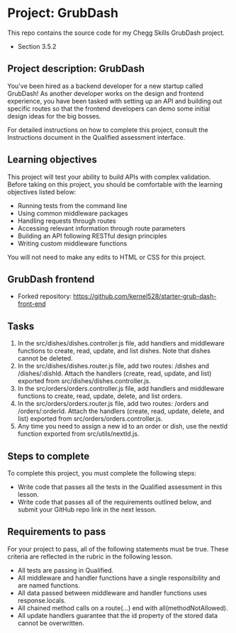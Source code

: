 # Project: GrubDash
This repo contains the source code for my Chegg Skills GrubDash project.
- Section 3.5.2

## Project description: GrubDash
You've been hired as a backend developer for a new startup called GrubDash! As another developer works on the design and frontend experience, you have been tasked with setting up an API and building out specific routes so that the frontend developers can demo some initial design ideas for the big bosses.

For detailed instructions on how to complete this project, consult the Instructions document in the Qualified assessment interface.

## Learning objectives
This project will test your ability to build APIs with complex validation. Before taking on this project, you should be comfortable with the learning objectives listed below:
- Running tests from the command line 
- Using common middleware packages 
- Handling requests through routes 
- Accessing relevant information through route parameters 
- Building an API following RESTful design principles 
- Writing custom middleware functions

You will not need to make any edits to HTML or CSS for this project.

## GrubDash frontend
- Forked repository:  https://github.com/kernel528/starter-grub-dash-front-end

## Tasks
1. In the src/dishes/dishes.controller.js file, add handlers and middleware functions to create, read, update, and list dishes. Note that dishes cannot be deleted. 
2. In the src/dishes/dishes.router.js file, add two routes: /dishes and /dishes/:dishId. Attach the handlers (create, read, update, and list) exported from src/dishes/dishes.controller.js. 
3. In the src/orders/orders.controller.js file, add handlers and middleware functions to create, read, update, delete, and list orders. 
4. In the src/orders/orders.router.js file, add two routes: /orders and /orders/:orderId. Attach the handlers (create, read, update, delete, and list) exported from src/orders/orders.controller.js. 
5. Any time you need to assign a new id to an order or dish, use the nextId function exported from src/utils/nextId.js.

## Steps to complete
To complete this project, you must complete the following steps:
- Write code that passes all the tests in the Qualified assessment in this lesson. 
- Write code that passes all of the requirements outlined below, and submit your GitHub repo link in the next lesson.

## Requirements to pass
For your project to pass, all of the following statements must be true. These criteria are reflected in the rubric in the following lesson.
- All tests are passing in Qualified. 
- All middleware and handler functions have a single responsibility and are named functions. 
- All data passed between middleware and handler functions uses response.locals. 
- All chained method calls on a route(...) end with all(methodNotAllowed). 
- All update handlers guarantee that the id property of the stored data cannot be overwritten.